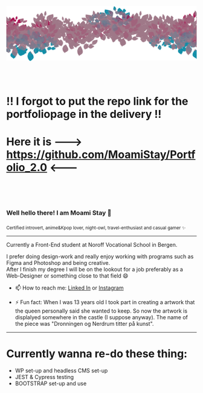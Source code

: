 <!--
### Hi there 👋
**MoamiStay/MoamiStay** is a ✨ _special_ ✨ repository because its `README.md` (this file) appears on your GitHub profile.

Here are some ideas to get you started:

- 🔭 I’m currently working on ...
- 🌱 I’m currently learning ...
- 👯 I’m looking to collaborate on ...
- 🤔 I’m looking for help with ...
- 💬 Ask me about ...
- 📫 How to reach me: ...
- 😄 Pronouns: ...
- ⚡ Fun fact: ...

![binary](./binary_bg.png "Binary")
https://www.pngfind.com/mpng/iRJJTwT_binary-png-binary-black-and-white-background-transparent/
-->


![Decoration](./github-profile.png "Decoration")
<!-- ![binary](./binary_bg.png "Binary") -->

  <br>
  <br> 
  
# !! I forgot to put the repo link for the portfoliopage in the delivery !!
# Here it is ---> https://github.com/MoamiStay/Portfolio_2.0 <---  

  <br>
  <br>
  <br>
  
  
### Well hello there! I am Moami Stay 👋 
<sub>Certified introvert, anime&Kpop lover, night-owl, travel-enthusiast and casual gamer ✨</sub>

--- 

Currently a Front-End student at Noroff Vocational School in Bergen.  

I prefer doing design-work and really enjoy working with programs such as Figma and Photoshop and being creative.  
After I finish my degree I will be on the lookout for a job preferably as a Web-Designer or something close to that field 😄  

- 📫 How to reach me:  [Linked In](https://www.linkedin.com/in/regine-naas-8b109821b/ "Linked in") or [Instagram](https://www.instagram.com/just_gine/ "Instagram")   

- ⚡ Fun fact: When I was 13 years old I took part in creating a artwork that the queen personally said she wanted to keep. So now the artwork is displalyed somewhere in the castle (I suppose anyway). The name of the piece was "Dronningen og Nerdrum titter på kunst".  
 
 ---
 
# Currently wanna re-do these thing:
- WP set-up and headless CMS set-up
- JEST & Cypress testing
- BOOTSTRAP set-up and use
